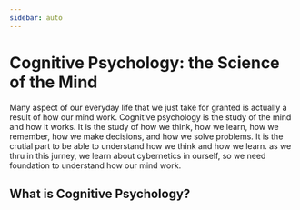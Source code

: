 ```yaml
---
sidebar: auto
--- 
```

# Cognitive Psychology: the Science of the Mind

Many aspect of our everyday life that we just take for granted is actually a result of how our mind work. Cognitive psychology is the study of the mind and how it works. It is the study of how we think, how we learn, how we remember, how we make decisions, and how we solve problems. It is the crutial part to be able to understand how we think and how we learn. as we thru in this jurney, we learn about cybernetics in ourself, so we need foundation to understand how our mind work.

## What is Cognitive Psychology? 

